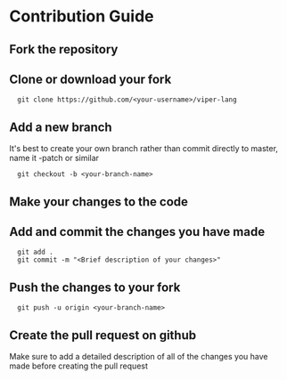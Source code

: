 # Contribution Guide

## Fork the repository

## Clone or download your fork
```
  git clone https://github.com/<your-username>/viper-lang
 ```
 
## Add a new branch
It's best to create your own branch rather than commit directly to master, name it <your-username>-patch or similar
```
  git checkout -b <your-branch-name>
```
  
## Make your changes to the code
  
## Add and commit the changes you have made
```
  git add .
  git commit -m "<Brief description of your changes>"
```
  
## Push the changes to your fork
```
  git push -u origin <your-branch-name>
```
  
## Create the pull request on github
Make sure to add a detailed description of all of the changes you have made before creating the pull request
